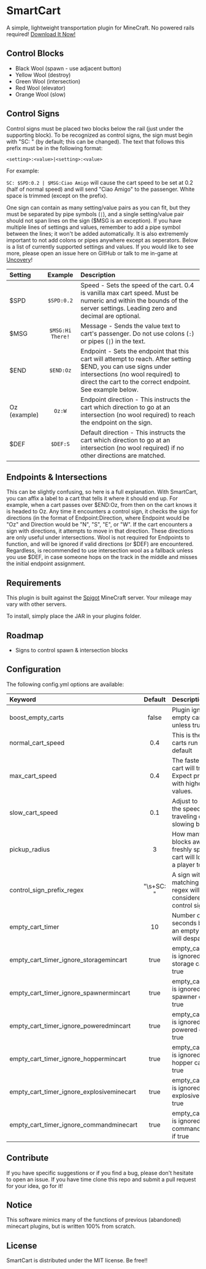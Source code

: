 # SmartCart
A simple, lightweight transportation plugin for MineCraft.  No powered rails required!  [Download It Now!](https://github.com/floored1585/SmartCart/raw/master/bin/SmartCart.jar)

## Control Blocks
- Black Wool (spawn - use adjacent button)
- Yellow Wool (destroy)
- Green Wool (intersection)
- Red Wool (elevator)
- Orange Wool (slow)

## Control Signs
Control signs must be placed two blocks below the rail (just under the supporting block).  To be recognized as control signs, the sign must begin with "SC: " (by default; this can be changed).  The text that follows this prefix must be in the following format:

<code>\<setting>:\<value>|\<setting>:\<value></code>

For example:

<code>SC: $SPD:0.2 | $MSG:Ciao Amigo</code> will cause the cart speed to be set at 0.2 (half of normal speed) and will send "Ciao Amigo" to the passenger. White space is trimmed (except on the prefix).

One sign can contain as many setting/value pairs as you can fit, but they must be separated by pipe symbols (<code>|</code>), and a single setting/value pair should not span lines on the sign ($MSG is an exception).
If you have multiple lines of settings and values, remember to add a pipe symbol between the lines; it won't be added automatically.  It is also extrememly important to not add colons or pipes anywhere except as seperators.
Below is a list of currently supported settings and values.  If you would like to see more, please open an issue here on GitHub or talk to me in-game at [Uncovery](http://www.uncovery.me)!

| Setting | Example | Description |
|:--------|:-------:|:------------|
| $SPD | <code>$SPD:0.2</code> | Speed - Sets the speed of the cart. 0.4 is vanilla max cart speed. Must be numeric and within the bounds of the server settings. Leading zero and decimal are optional.|
| $MSG | <code>$MSG:Hi There!</code> | Message - Sends the value text to cart's passenger. Do not use colons (<code>:</code>) or pipes (<code>\|</code>) in the text.|
| $END | <code>$END:Oz</code> | Endpoint - Sets the endpoint that this cart will attempt to reach.  After setting $END, you can use signs under intersections (no wool required) to direct the cart to the correct endpoint. See example below.|
| Oz (example) | <code>Oz:W</code> | Endpoint direction - This instructs the cart which direction to go at an intersection (no wool required) to reach the endpoint on the sign.|
| $DEF | <code>$DEF:S</code> | Default direction - This instructs the cart which direction to go at an intersection (no wool required) if no other directions are matched.|


## Endpoints & Intersections

This can be slightly confusing, so here is a full explanation.  With SmartCart, you can affix a label to a cart that tells it where it should end up.  For example, when a cart passes over $END:Oz, from then on the cart knows it is headed to Oz. Any time it encounters a control sign, it checks the sign for directions (in the format of Endpoint:Direction, where Endpoint would be "Oz" and Direction would be "N", "S", "E", or "W".  If the cart encounters a sign with directions, it attempts to move in that direction.  These directions are only useful under intersections.  Wool is not required for Endpoints to function, and will be ignored if valid directions (or $DEF) are encountered. Regardless, is recommended to use intersection wool as a fallback unless you use $DEF, in case someone hops on the track in the middle and misses the initial endpoint assignment.


## Requirements
This plugin is built against the [Spigot](http://www.spigotmc.org) MineCraft server.  Your mileage may vary with other servers.

To install, simply place the JAR in your plugins folder.

## Roadmap
- Signs to control spawn & intersection blocks

## Configuration
The following config.yml options are available:

| Keyword | Default | Description |
|:--------|:-------:|:------------|
| boost_empty_carts | false | Plugin ignores empty carts unless true |
| normal_cart_speed | 0.4 | This is the speed carts run at by default |
| max_cart_speed | 0.4 | The fastest a cart will travel.  Expect problems with higher values. |
| slow_cart_speed | 0.1 | Adjust to change the speed when traveling over slowing blocks |
| pickup_radius | 3 | How many blocks away a freshly spawned cart will look for a player to grab |
| control_sign_prefix_regex | "\\s+SC: " | A sign with text matching this regex will be considered a control sign |
| empty_cart_timer | 10 | Number of seconds before an empty cart will despawn |
| empty_cart_timer_ignore_storagemincart | true | empty_cart_timer is ignored for storage carts if true |
| empty_cart_timer_ignore_spawnermincart | true | empty_cart_timer is ignored for spawner carts if true |
| empty_cart_timer_ignore_poweredmincart | true | empty_cart_timer is ignored for powered carts if true |
| empty_cart_timer_ignore_hoppermincart | true | empty_cart_timer is ignored for hopper carts if true |
| empty_cart_timer_ignore_explosiveminecart | true | empty_cart_timer is ignored for explosive carts if true |
| empty_cart_timer_ignore_commandminecart | true | empty_cart_timer is ignored for command carts if true |

## Contribute
If you have specific suggestions or if you find a bug, please don't hesitate to open an issue.  If you have time clone this repo and submit a pull request for your idea, go for it!

## Notice
This software mimics many of the functions of previous (abandoned) minecart plugins, but is written 100% from scratch.

## License
SmartCart is distributed under the MIT license.  Be free!!
